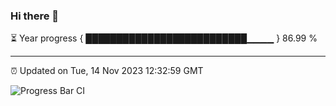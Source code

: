 ### Hi there 👋

⏳ Year progress { ██████████████████████████▁▁▁▁ } 86.99 %

---

⏰ Updated on Tue, 14 Nov 2023 12:32:59 GMT

![Progress Bar CI](https://github.com/ZhaoGui/ZhaoGui/workflows/Progress%20Bar%20CI/badge.svg)
